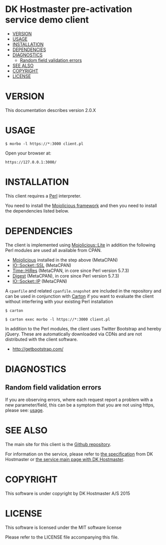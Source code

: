 # DK Hostmaster pre-activation service demo client

<!-- MarkdownTOC -->

- [VERSION](#version)
- [USAGE](#usage)
- [INSTALLATION](#installation)
- [DEPENDENCIES](#dependencies)
- [DIAGNOSTICS](#diagnostics)
    - [Random field validation errors](#random-field-validation-errors)
- [SEE ALSO](#see-also)
- [COPYRIGHT](#copyright)
- [LICENSE](#license)

<!-- /MarkdownTOC -->

<a name="version"></a>
# VERSION

This documentation describes version 2.0.X

<a name="usage"></a>
# USAGE

    $ morbo -l https://*:3000 client.pl

Open your browser at:

    https://127.0.0.1:3000/

<a name="installation"></a>
# INSTALLATION

This client requires a [Perl](http://en.wikipedia.org/wiki/Perl) interpreter.

You need to install the [Mojolicious framework](http://mojolicio.us/) and then you need to install the dependencies listed below.

<a name="dependencies"></a>
# DEPENDENCIES

The client is implemented using [Mojolicious::Lite](https://metacpan.org/pod/Mojolicious::Lite) in addition the following Perl modules are used all available from CPAN.

- [Mojolicious](https://metacpan.org/pod/Mojolicious) installed in the step above (MetaCPAN)
- [IO::Socket::SSL](https://metacpan.org/pod/IO::Socket::SSL) (MetaCPAN)
- [Time::HiRes](https://metacpan.org/pod/Time::HiRes) (MetaCPAN, in core since Perl version 5.7.3)
- [Digest](https://metacpan.org/pod/Digest) (MetaCPAN), in core since Perl version 5.7.3)
- [IO::Socket::IP](https://metacpan.org/pod/IO::Socket::IP) (MetaCPAN)

A `cpanfile` and related `cpanfile.snapshot` are included in the repository and can be used in conjunction with [Carton](https://metacpan.org/pod/Carton) if you want to evaluate the client without interfering with your existing Perl installation

```
$ carton

$ carton exec morbo -l https://*:3000 client.pl
```

In addition to the Perl modules, the client uses Twitter Bootstrap and hereby jQuery. These are automatically downloaded via CDNs and are not distributed with the client software.

- http://getbootstrap.com/

<a name="diagnostics"></a>
# DIAGNOSTICS

<a name="random-field-validation-errors"></a>
## Random field validation errors

If you are observing errors, where each request report a problem with a new parameter/field, this can be a symptom that you are not using https, please see: [usage](#usage).

<a name="see-also"></a>
# SEE ALSO

The main site for this client is the [Github repository](https://github.com/DK-Hostmaster/preact-demo-client-mojolicious).

For information on the service, please refer to [the specification](https://github.com/DK-Hostmaster/preactivation-service-specification) from DK Hostmaster or [the service main page with DK Hostmaster](https://www.dk-hostmaster.dk/english/technical-administration/tech-notes/pre-activation/).

<a name="copyright"></a>
# COPYRIGHT

This software is under copyright by DK Hostmaster A/S 2015

<a name="license"></a>
# LICENSE

This software is licensed under the MIT software license

Please refer to the LICENSE file accompanying this file.
